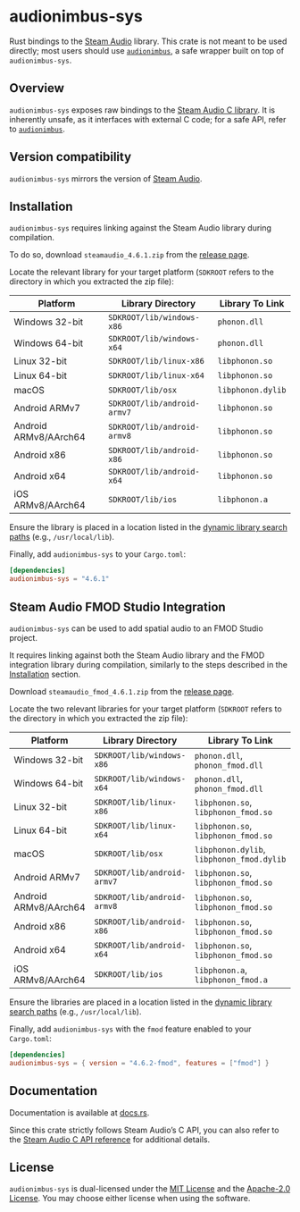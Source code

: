 # audionimbus-sys

Rust bindings to the [Steam Audio](https://valvesoftware.github.io/steam-audio/) library.
This crate is not meant to be used directly; most users should use [`audionimbus`](../audionimbus), a safe wrapper built on top of `audionimbus-sys`.

## Overview

`audionimbus-sys` exposes raw bindings to the [Steam Audio C library](steam-audio).
It is inherently unsafe, as it interfaces with external C code; for a safe API, refer to [`audionimbus`](../audionimbus).

## Version compatibility

`audionimbus-sys` mirrors the version of [Steam Audio](steam-audio).

## Installation

`audionimbus-sys` requires linking against the Steam Audio library during compilation.

To do so, download `steamaudio_4.6.1.zip` from the [release page](https://github.com/ValveSoftware/steam-audio/releases).

Locate the relevant library for your target platform (`SDKROOT` refers to the directory in which you extracted the zip file):

| Platform | Library Directory | Library To Link |
| --- | --- | --- |
| Windows 32-bit | `SDKROOT/lib/windows-x86` | `phonon.dll` |
| Windows 64-bit | `SDKROOT/lib/windows-x64` | `phonon.dll` |
| Linux 32-bit | `SDKROOT/lib/linux-x86` | `libphonon.so` |
| Linux 64-bit | `SDKROOT/lib/linux-x64` | `libphonon.so` |
| macOS | `SDKROOT/lib/osx` | `libphonon.dylib` |
| Android ARMv7 | `SDKROOT/lib/android-armv7` | `libphonon.so` |
| Android ARMv8/AArch64 | `SDKROOT/lib/android-armv8` | `libphonon.so` |
| Android x86 | `SDKROOT/lib/android-x86` | `libphonon.so` |
| Android x64 | `SDKROOT/lib/android-x64` | `libphonon.so` |
| iOS ARMv8/AArch64 | `SDKROOT/lib/ios` | `libphonon.a` |

Ensure the library is placed in a location listed in the [dynamic library search paths](https://doc.rust-lang.org/cargo/reference/environment-variables.html#dynamic-library-paths) (e.g., `/usr/local/lib`).

Finally, add `audionimbus-sys` to your `Cargo.toml`:

```toml
[dependencies]
audionimbus-sys = "4.6.1"
```

## Steam Audio FMOD Studio Integration

`audionimbus-sys` can be used to add spatial audio to an FMOD Studio project.

It requires linking against both the Steam Audio library and the FMOD integration library during compilation, similarly to the steps described in the [Installation](#Installation) section.

Download `steamaudio_fmod_4.6.1.zip` from the [release page](https://github.com/ValveSoftware/steam-audio/releases).

Locate the two relevant libraries for your target platform (`SDKROOT` refers to the directory in which you extracted the zip file):

| Platform | Library Directory | Library To Link |
| --- | --- | --- |
| Windows 32-bit | `SDKROOT/lib/windows-x86` | `phonon.dll`, `phonon_fmod.dll` |
| Windows 64-bit | `SDKROOT/lib/windows-x64` | `phonon.dll`, `phonon_fmod.dll` |
| Linux 32-bit | `SDKROOT/lib/linux-x86` | `libphonon.so`, `libphonon_fmod.so` |
| Linux 64-bit | `SDKROOT/lib/linux-x64` | `libphonon.so`, `libphonon_fmod.so` |
| macOS | `SDKROOT/lib/osx` | `libphonon.dylib`, `libphonon_fmod.dylib` |
| Android ARMv7 | `SDKROOT/lib/android-armv7` | `libphonon.so`, `libphonon_fmod.so` |
| Android ARMv8/AArch64 | `SDKROOT/lib/android-armv8` | `libphonon.so`, `libphonon_fmod.so` |
| Android x86 | `SDKROOT/lib/android-x86` | `libphonon.so`, `libphonon_fmod.so` |
| Android x64 | `SDKROOT/lib/android-x64` | `libphonon.so`, `libphonon_fmod.so` |
| iOS ARMv8/AArch64 | `SDKROOT/lib/ios` | `libphonon.a`, `libphonon_fmod.a` |

Ensure the libraries are placed in a location listed in the [dynamic library search paths](https://doc.rust-lang.org/cargo/reference/environment-variables.html#dynamic-library-paths) (e.g., `/usr/local/lib`).

Finally, add `audionimbus-sys` with the `fmod` feature enabled to your `Cargo.toml`:

```toml
[dependencies]
audionimbus-sys = { version = "4.6.2-fmod", features = ["fmod"] }
```

## Documentation

Documentation is available at [docs.rs](https://docs.rs/audionimbus-sys/latest).

Since this crate strictly follows Steam Audio’s C API, you can also refer to the [Steam Audio C API reference](https://valvesoftware.github.io/steam-audio/doc/capi/reference.html) for additional details.

## License

`audionimbus-sys` is dual-licensed under the [MIT License](LICENSE-MIT) and the [Apache-2.0 License](LICENSE-APACHE).
You may choose either license when using the software.
